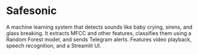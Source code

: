 # Safesonic
A machine learning system that detects sounds like baby crying, sirens, and glass breaking. It extracts MFCC and other features, classifies them using a Random Forest model, and sends Telegram alerts. Features video playback, speech recognition, and a Streamlit UI.
